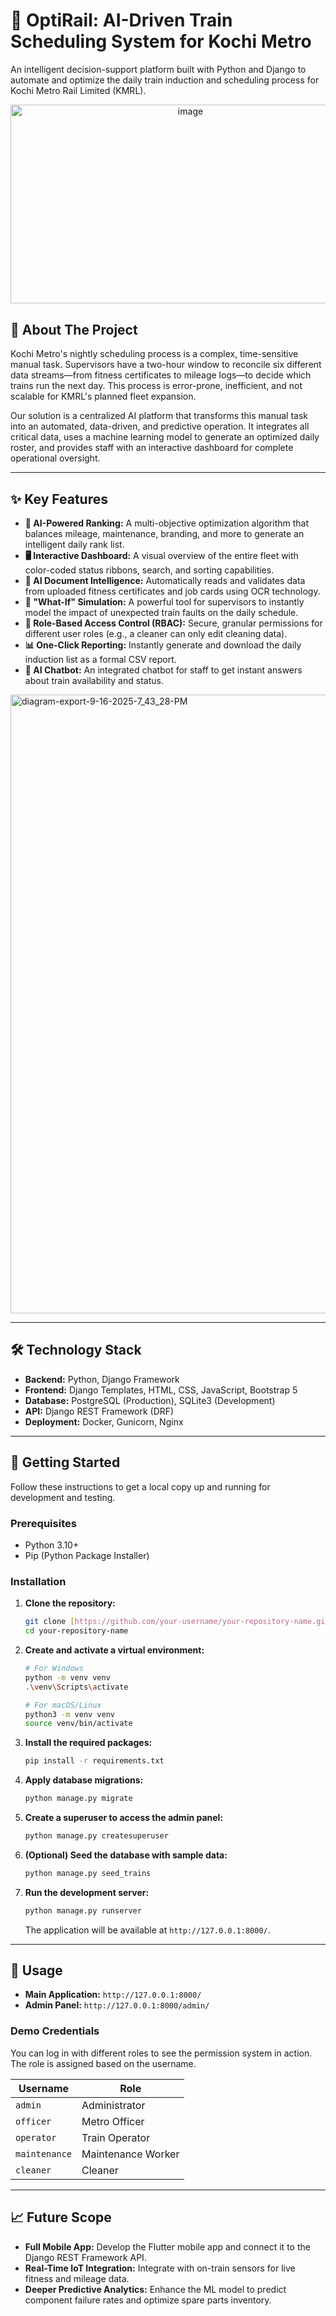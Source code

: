 # 🚆 OptiRail: AI-Driven Train Scheduling System for Kochi Metro


An intelligent decision-support platform built with Python and Django to automate and optimize the daily train induction and scheduling process for Kochi Metro Rail Limited (KMRL).
<p align="center">
    <img width="560" height="318.5" alt="image" src="https://github.com/user-attachments/assets/f00e1e11-b8d4-4838-a0c6-2807431a8fec" />
</p>


## 📜 About The Project

Kochi Metro's nightly scheduling process is a complex, time-sensitive manual task. Supervisors have a two-hour window to reconcile six different data streams—from fitness certificates to mileage logs—to decide which trains run the next day. This process is error-prone, inefficient, and not scalable for KMRL's planned fleet expansion.

Our solution is a centralized AI platform that transforms this manual task into an automated, data-driven, and predictive operation. It integrates all critical data, uses a machine learning model to generate an optimized daily roster, and provides staff with an interactive dashboard for complete operational oversight.

---
## ✨ Key Features

* **🤖 AI-Powered Ranking:** A multi-objective optimization algorithm that balances mileage, maintenance, branding, and more to generate an intelligent daily rank list.
* **🖥️ Interactive Dashboard:** A visual overview of the entire fleet with color-coded status ribbons, search, and sorting capabilities.
* **📄 AI Document Intelligence:** Automatically reads and validates data from uploaded fitness certificates and job cards using OCR technology.
* **🤔 "What-If" Simulation:** A powerful tool for supervisors to instantly model the impact of unexpected train faults on the daily schedule.
* **🔐 Role-Based Access Control (RBAC):** Secure, granular permissions for different user roles (e.g., a cleaner can only edit cleaning data).
* **📊 One-Click Reporting:** Instantly generate and download the daily induction list as a formal CSV report.
* **💬 AI Chatbot:** An integrated chatbot for staff to get instant answers about train availability and status.

<img width="1528" height="990" alt="diagram-export-9-16-2025-7_43_28-PM" src="https://github.com/user-attachments/assets/d83f94f7-6588-42bf-9865-f1435e091329" />


---

## 🛠️ Technology Stack

* **Backend:** Python, Django Framework
* **Frontend:** Django Templates, HTML, CSS, JavaScript, Bootstrap 5
* **Database:** PostgreSQL (Production), SQLite3 (Development)
* **API:** Django REST Framework (DRF)
* **Deployment:** Docker, Gunicorn, Nginx



---
## 🚀 Getting Started

Follow these instructions to get a local copy up and running for development and testing.

### Prerequisites

* Python 3.10+
* Pip (Python Package Installer)

### Installation

1.  **Clone the repository:**
    ```bash
    git clone [https://github.com/your-username/your-repository-name.git](https://github.com/your-username/your-repository-name.git)
    cd your-repository-name
    ```

2.  **Create and activate a virtual environment:**
    ```bash
    # For Windows
    python -m venv venv
    .\venv\Scripts\activate

    # For macOS/Linux
    python3 -m venv venv
    source venv/bin/activate
    ```

3.  **Install the required packages:**
    ```bash
    pip install -r requirements.txt
    ```

4.  **Apply database migrations:**
    ```bash
    python manage.py migrate
    ```

5.  **Create a superuser to access the admin panel:**
    ```bash
    python manage.py createsuperuser
    ```

6.  **(Optional) Seed the database with sample data:**
    ```bash
    python manage.py seed_trains
    ```

7.  **Run the development server:**
    ```bash
    python manage.py runserver
    ```
    The application will be available at `http://127.0.0.1:8000/`.

---
## 📖 Usage

* **Main Application:** `http://127.0.0.1:8000/`
* **Admin Panel:** `http://127.0.0.1:8000/admin/`

### Demo Credentials

You can log in with different roles to see the permission system in action. The role is assigned based on the username.

| Username    | Role                 |
| ----------- | -------------------- |
| `admin`     | Administrator        |
| `officer`   | Metro Officer        |
| `operator`  | Train Operator       |
| `maintenance`| Maintenance Worker |
| `cleaner`   | Cleaner              |

---
## 📈 Future Scope

* **Full Mobile App:** Develop the Flutter mobile app and connect it to the Django REST Framework API.
* **Real-Time IoT Integration:** Integrate with on-train sensors for live fitness and mileage data.
* **Deeper Predictive Analytics:** Enhance the ML model to predict component failure rates and optimize spare parts inventory.
